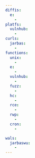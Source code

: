 ```yaml
---
diffis:
  e:
    -
platfs:
  vulnhub:
    -
curls:
  jarbas:
    -
functions:
  unix:
    -
  e:
    -
  vulnhub:
    -
  fuzz:
    -
  hc:
    -
  rce:
    -
  rwp:
    -
  cron:
    -

wals:
  jarbaswu:
    -
---
```

